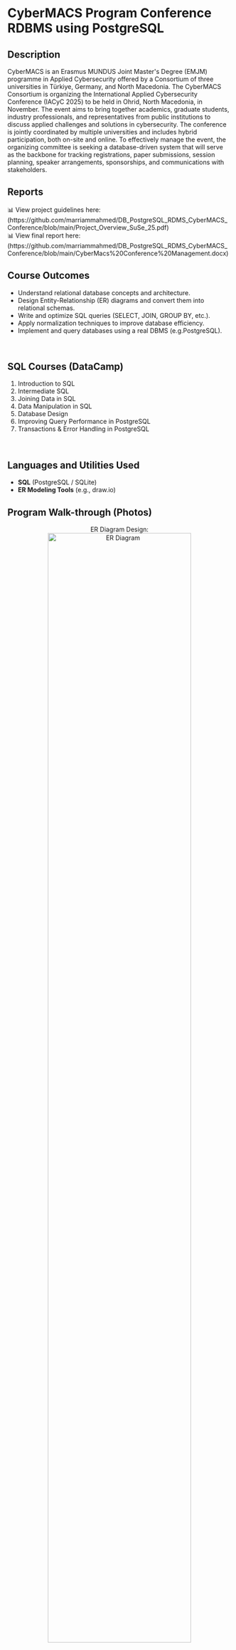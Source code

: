 <h1>CyberMACS Program Conference RDBMS using PostgreSQL</h1>

<h2>Description</h2>
CyberMACS is an Erasmus MUNDUS Joint Master's Degree (EMJM) programme in Applied Cybersecurity offered by a Consortium of three universities in Türkiye, Germany, and North Macedonia. The CyberMACS Consortium is organizing the International Applied Cybersecurity Conference (IACyC 2025) to be held in Ohrid, North Macedonia, in November. The event aims to bring together academics, graduate students, industry professionals, and representatives from public institutions to discuss applied challenges and solutions in cybersecurity. The conference is jointly coordinated by multiple universities and includes hybrid participation, both on-site and online.
To effectively manage the event, the organizing committee is seeking a database-driven system that will serve as the backbone for tracking registrations, paper submissions, session planning, speaker arrangements, sponsorships, and communications with stakeholders.
<br />


<h2>Reports</h2> 
📊 View project guidelines here:(https://github.com/marriammahmed/DB_PostgreSQL_RDMS_CyberMACS_Conference/blob/main/Project_Overview_SuSe_25.pdf)
<br />
📊 View final report here:(https://github.com/marriammahmed/DB_PostgreSQL_RDMS_CyberMACS_Conference/blob/main/CyberMacs%20Conference%20Management.docx)

<h2>Course Outcomes</h2>

- Understand relational database concepts and architecture.  
- Design Entity-Relationship (ER) diagrams and convert them into relational schemas.  
- Write and optimize SQL queries (SELECT, JOIN, GROUP BY, etc.).  
- Apply normalization techniques to improve database efficiency.  
- Implement and query databases using a real DBMS (e.g.PostgreSQL).  
<br />

<h2>SQL Courses (DataCamp)</h2>

1. Introduction to SQL 
2. Intermediate SQL 
3. Joining Data in SQL 
4. Data Manipulation in SQL 
5. Database Design
6. Improving Query Performance in PostgreSQL
7. Transactions & Error Handling in PostgreSQL
<br />

<h2>Languages and Utilities Used</h2>

- <b>SQL</b> (PostgreSQL / SQLite)  
- <b>ER Modeling Tools</b> (e.g., draw.io)  


<h2>Program Walk-through (Photos)</h2>

<p align="center">
ER Diagram Design: <br/>
<img src="https://i.imgur.com/Pop7zyc.png" height="80%" width="80%" alt="ER Diagram"/>
<br />
<br />
Relational Schema Implementation: <br/>
<img src="https://i.imgur.com/tydKqDe.png" height="80%" width="80%" alt="Relational Schema"/>
<br />
<br />
Sample SQL Query Execution: <br/>
<img src="https://i.imgur.com/hUDeaU3.png" height="80%" width="80%" alt="SQL Queries"/>
<br />
<br />
</p>
